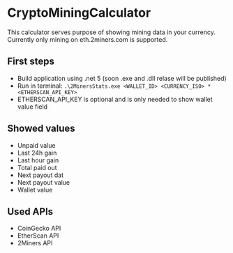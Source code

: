 # CryptoMiningCalculator
This calculator serves purpose of showing mining data in your currency.
Currently only mining on eth.2miners.com is supported.

## First steps
 - Build application using .net 5 (soon .exe and .dll relase will be published)
 - Run in terminal: `.\2MinersStats.exe <WALLET_ID> <CURRENCY_ISO> *<ETHERSCAN_API_KEY>`
 - ETHERSCAN_API_KEY is optional and is only needed to show wallet value field

## Showed values
 - Unpaid value
 - Last 24h gain
 - Last hour gain
 - Total paid out
 - Next payout dat
 - Next payout value
 - Wallet value

## Used APIs
 - CoinGecko API
 - EtherScan API
 - 2Miners API
